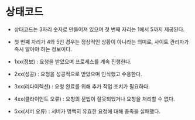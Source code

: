 <h1> 상태코드 </h1>

- 상태코드는 3자리 숫자로 만들어져 있으며 첫 번째 자리는 1에서 5까지 제공된다.
- 첫 번째 자리가 4와 5인 경우는 정상적인 상황이 아니라는 의미로, 사이트 관리자가 즉시 알아야 하는 정보이다.

- 1xx(정보) : 요청을 받았으며 프로세스를 계속 진행한다.
- 2xx(성공) : 요청을 성공적으로 받았으며 인식했고 수용한다.
- 3xx(리다이렉션) : 요청 완료를 위해 추가 작업 조치가 필요하다.
- 4xx(클라이언트 오류) : 요청의 문법이 잘못되었거나 요청을 처리할 수 없다.
- 5xx(서버 오류) : 서버가 명백히 유효한 요청에 대해 충족을 실패했다.
